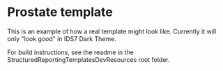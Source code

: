 # Prostate template
This is an example of how a real template might look like. Currently it will only "look good" in IDS7 Dark Theme.

For build instructions, see the readme in the StructuredReportingTemplatesDevResources root folder.